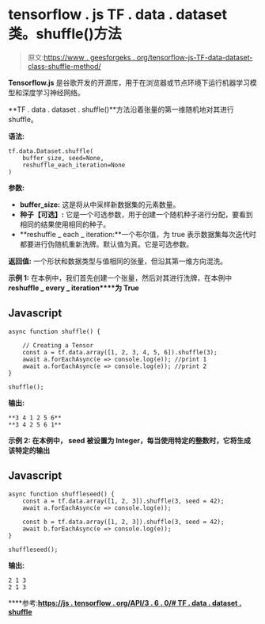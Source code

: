 # tensorflow . js TF . data . dataset 类。shuffle()方法

> 原文:[https://www . geesforgeks . org/tensorflow-js-TF-data-dataset-class-shuffle-method/](https://www.geeksforgeeks.org/tensorflow-js-tf-data-dataset-class-shuffle-method/)

**Tensorflow.js** 是谷歌开发的开源库，用于在浏览器或节点环境下运行机器学习模型和深度学习神经网络。

**TF . data . dataset . shuffle()**方法沿着张量的第一维随机地对其进行 shuffle。

**语法:**

```
tf.data.Dataset.shuffle(
    buffer_size, seed=None, 
    reshuffle_each_iteration=None
)
```

**参数:**

*   **buffer_size:** 这是将从中采样新数据集的元素数量。
*   **种子【可选】:** 它是一个可选参数，用于创建一个随机种子进行分配，要看到相同的结果使用相同的种子。
*   **reshuffle _ each _ iteration:**一个布尔值，为 true 表示数据集每次迭代时都要进行伪随机重新洗牌。默认值为真。它是可选参数。

**返回值:** 一个形状和数据类型与值相同的张量，但沿其第一维方向混洗。

**示例 1:** 在本例中，我们首先创建一个张量，然后对其进行洗牌，在本例中***r*****eshuffle _ every _ iteration****为 True**

## **Javascript**

```
async function shuffle() {

    // Creating a Tensor
    const a = tf.data.array([1, 2, 3, 4, 5, 6]).shuffle(3);
    await a.forEachAsync(e => console.log(e)); //print 1
    await a.forEachAsync(e => console.log(e)); //print 2
}

shuffle();
```

****输出:****

```
**3 4 1 2 5 6**
**3 4 2 5 6 1**
```

****示例 2:** 在本例中， **seed** 被设置为 Integer，每当使用特定的整数时，它将生成该特定的输出**

## **Javascript**

```
async function shuffleseed() {
    const a = tf.data.array([1, 2, 3]).shuffle(3, seed = 42);
    await a.forEachAsync(e => console.log(e));

    const b = tf.data.array([1, 2, 3]).shuffle(3, seed = 42);
    await b.forEachAsync(e => console.log(e));
}

shuffleseed();
```

****输出:****

```
2 1 3
2 1 3
```

****参考:**[**https://js . tensorflow . org/API/3 . 6 . 0/# TF . data . dataset . shuffle**](https://js.tensorflow.org/api/3.6.0/#tf.data.Dataset.shuffle)**